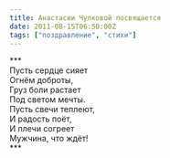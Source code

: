 ```yaml
---
title: Анастасии Чулковой посвящается
date: 2011-08-15T06:50:00Z
tags: ["поздравление", "стихи"]
---
```


\*\*\*  
Пусть сердце сияет  
Огнём доброты,  
Груз боли растает  
Под светом мечты.  
Пусть свечи теплеют,  
И радость поёт,  
И плечи согреет  
Мужчина, что ждёт!  
\*\*\*


